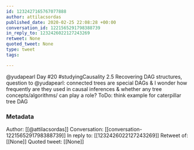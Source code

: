 ```yaml
---
id: 1232427165767077888
author: attilacsordas
published_date: 2020-02-25 22:08:28 +00:00
conversation_id: 1221565291798388739
in_reply_to: 1232426022127243269
retweet: None
quoted_tweet: None
type: tweet
tags:

---
```


@yudapearl Day #20 #studyingCausality 2.5 Recovering DAG structures, question to @yudapearl: connected trees are special DAGs &amp; I wonder how frequently are they used in causal inferences &amp; whether any tree concepts/algorithms/ can play a role? ToDo: think example for caterpillar tree DAG

### Metadata

Author: [[@attilacsordas]]
Conversation: [[conversation-1221565291798388739]]
In reply to: [[1232426022127243269]]
Retweet of: [[None]]
Quoted tweet: [[None]]
